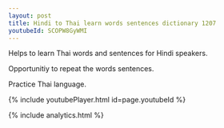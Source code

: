 ```yaml
---
layout: post
title: Hindi to Thai learn words sentences dictionary 1207 
youtubeId: SCOPW8GyWMI
---
```

 
 
Helps to learn Thai words and sentences for Hindi speakers.

Opportunitiy to repeat the words sentences. 

Practice Thai language. 
 
{% include youtubePlayer.html id=page.youtubeId %}
 
 
{% include analytics.html %}